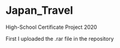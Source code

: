 # Japan_Travel
High-School Certificate Project 2020

First I uploaded the .rar file in the repository
